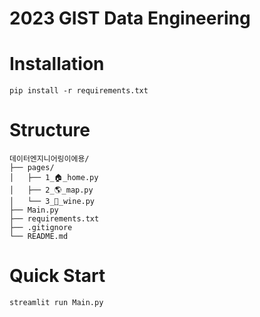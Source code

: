 # 2023 GIST Data Engineering

# Installation
```Shell
pip install -r requirements.txt
```

# Structure
```
데이터엔지니어링이에용/
├── pages/
│   ├── 1_🏠_home.py
│   ├── 2_🌎_map.py
│   └── 3_🍷_wine.py
├── Main.py
├── requirements.txt
├── .gitignore
└── README.md
```

# Quick Start
```Shell
streamlit run Main.py
```